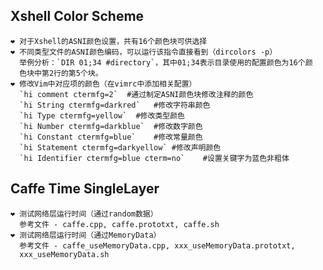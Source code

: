 ## Xshell Color Scheme
    ❤ 对于Xshell的ASNI颜色设置，共有16个颜色块可供选择
    ❤ 不同类型文件的ASNI颜色编码，可以运行该指令直接看到（dircolors -p）
      举例分析：`DIR 01;34 #directory`，其中01;34表示目录使用的配置颜色为16个颜
      色块中第2行的第5个块。
    ❤ 修改Vim中对应项的颜色（在vimrc中添加相关配置）
      `hi comment ctermfg=2`  #通过制定ASNI颜色块修改注释的颜色
      `hi String ctermfg=darkred`   #修改字符串颜色
      `hi Type ctermfg=yellow`  #修改类型颜色
      `hi Number ctermfg=darkblue`  #修改数字颜色
      `hi Constant ctermfg=blue`    #修改常量颜色
      `hi Statement ctermfg=darkyellow` #修改声明颜色
      `hi Identifier ctermfg=blue cterm=no`    #设置关键字为蓝色非粗体

## Caffe Time SingleLayer
    ❤ 测试网络层运行时间（通过random数据）
      参考文件 - caffe.cpp, caffe.prototxt, caffe.sh
    ❤ 测试网络层运行时间（通过MemoryData）
      参考文件 - caffe_useMemoryData.cpp, xxx_useMemoryData.prototxt,
      xxx_useMemoryData.sh
